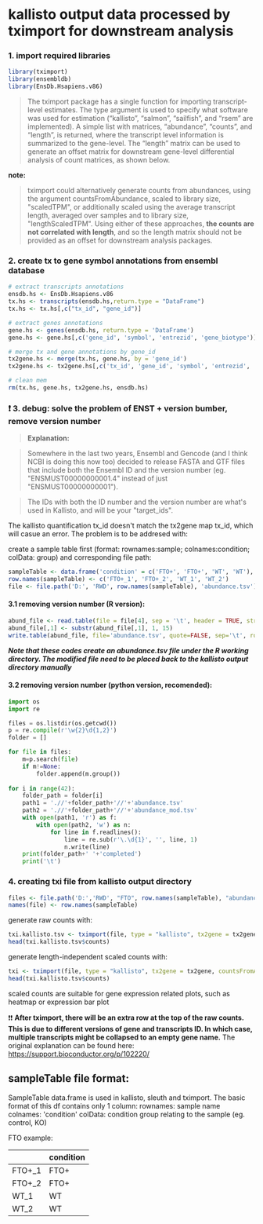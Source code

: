 kallisto output data processed by tximport for downstream analysis
====================

### 1. import required libraries

```R
library(tximport)
library(ensembldb)
library(EnsDb.Hsapiens.v86) 
```
>The tximport package has a single function for importing transcript-level estimates. The type argument is used to specify what software was used for estimation (“kallisto”, “salmon”, “sailfish”, and “rsem” are implemented). A simple list with matrices, “abundance”, “counts”, and “length”, is returned, where the transcript level information is summarized to the gene-level. The “length” matrix can be used to generate an offset matrix for downstream gene-level differential analysis of count matrices, as shown below.

**note:**
> tximport could alternatively generate counts from abundances, using the argument countsFromAbundance, scaled to library size, "scaledTPM", or additionally scaled using the average transcript length, averaged over samples and to library size, "lengthScaledTPM". Using either of these approaches, **the counts are not correlated with length**, and so the length matrix should not be provided as an offset for downstream analysis packages. 

### 2. create tx to gene symbol annotations from ensembl database

```R
# extract transcripts annotations
ensdb.hs <- EnsDb.Hsapiens.v86
tx.hs <- transcripts(ensdb.hs,return.type = "DataFrame")
tx.hs <- tx.hs[,c("tx_id", "gene_id")]

# extract genes annotations
gene.hs <- genes(ensdb.hs, return.type = 'DataFrame')
gene.hs <- gene.hs[,c('gene_id', 'symbol', 'entrezid', 'gene_biotype')]

# merge tx and gene annotations by gene_id
tx2gene.hs <- merge(tx.hs, gene.hs, by = 'gene_id')
tx2gene.hs <- tx2gene.hs[,c('tx_id', 'gene_id', 'symbol', 'entrezid', 'gene_biotype')]

# clean mem
rm(tx.hs, gene.hs, tx2gene.hs, ensdb.hs)
```

### :exclamation: 3. debug: solve the problem of ENST + version bumber, remove version number
> **Explanation:**

> Somewhere in the last two years, Ensembl and Gencode (and I think NCBI is doing this now too) decided to release FASTA and GTF files that include both the Ensembl ID and the version number (eg. "ENSMUST00000000001.4" instead of just "ENSMUST00000000001"). 

> The IDs with both the ID number and the version number are what's used in Kallisto, and will be your "target_ids".

The kallisto quantification tx_id doesn't match the tx2gene map tx_id, which will casue an error. 
The problem is to be addresed with:

create a sample table first (format: rownames:sample; colnames:condition; colData: group) and corresponding file path:
```R
sampleTable <- data.frame('condition' = c('FTO+', 'FTO+', 'WT', 'WT'), stringsAsFactors = FALSE)
row.names(sampleTable) <- c('FTO+_1', 'FTO+_2', 'WT_1', 'WT_2')
file <- file.path('D:', 'RWD', row.names(sampleTable), 'abundance.tsv')
```
#### 3.1 removing version number (R version):
```R
abund_file <- read.table(file = file[4], sep = '\t', header = TRUE, stringsAsFactors = FALSE)
abund_file[,1] <- substr(abund_file[,1], 1, 15)
write.table(abund_file, file='abundance.tsv', quote=FALSE, sep='\t', row.names = FALSE)
```
**_Note that these codes create an abundance.tsv file under the R working directory.
The modified file need to be placed back to the kallisto output directory manually_**

#### 3.2 removing version number (python version, recomended):
```python
import os
import re

files = os.listdir(os.getcwd())
p = re.compile(r'\w{2}\d{1,2}')
folder = []

for file in files:
    m=p.search(file)
    if m!=None:
        folder.append(m.group())
        
for i in range(42):
    folder_path = folder[i]
    path1 = './/'+folder_path+'//'+'abundance.tsv'
    path2 = './/'+folder_path+'//'+'abundance_mod.tsv'
    with open(path1, 'r') as f:
        with open(path2, 'w') as n:
            for line in f.readlines():
                line = re.sub(r'\.\d{1}', '', line, 1)
                n.write(line)
    print(folder_path+' '+'completed')
    print('\t')
```

### 4. creating txi file from kallisto output directory
```R
files <- file.path('D:','RWD', "FTO", row.names(sampleTable), "abundance.tsv")
names(file) <- row.names(sampleTable)
```
generate raw counts with:
```R
txi.kallisto.tsv <- tximport(file, type = "kallisto", tx2gene = tx2gene.hs)
head(txi.kallisto.tsv$counts)
```
generate length-independent scaled counts with:
```R
txi <- tximport(file, type = "kallisto", tx2gene = tx2gene, countsFromAbundance = "lengthScaledTPM")
head(txi.kallisto.tsv$counts)
```
scaled counts are suitable for gene expression related plots, such as heatmap or expression bar plot

:exclamation::exclamation: __After tximport, there will be an extra row at the top of the raw counts. This is due to different versions of gene and transcripts ID. In which case, multiple transcripts might be collapsed to an empty gene name.__ The original explanation can be found here: https://support.bioconductor.org/p/102220/

sampleTable file format:
--------------------------
SampleTable data.frame is used in kallisto, sleuth and tximport.
The basic format of this df contains only 1 column:
rownames: sample name
colnames: 'condition'
colData: condition group relating to the sample (eg. control, KO)

FTO example:

|  | condition |
| ------------- | ------------- |
| FTO+\_1 | FTO+ |
| FTO+\_2 | FTO+ |
| WT_1 | WT |
| WT_2 | WT |
